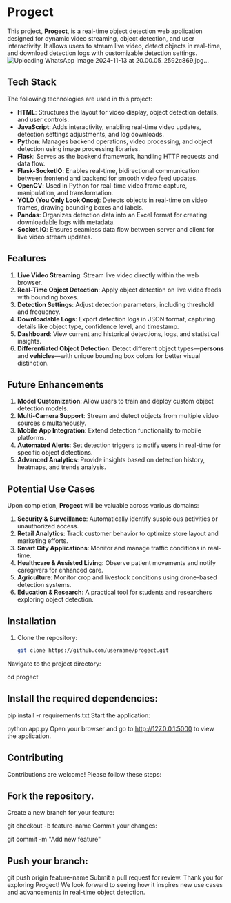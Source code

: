 # Progect

This project, **Progect**, is a real-time object detection web application designed for dynamic video streaming, object detection, and user interactivity. It allows users to stream live video, detect objects in real-time, and download detection logs with customizable detection settings.
![Uploading WhatsApp Image 2024-11-13 at 20.00.05_2592c869.jpg…]()


## Tech Stack

The following technologies are used in this project:

- **HTML**: Structures the layout for video display, object detection details, and user controls.
- **JavaScript**: Adds interactivity, enabling real-time video updates, detection settings adjustments, and log downloads.
- **Python**: Manages backend operations, video processing, and object detection using image processing libraries.
- **Flask**: Serves as the backend framework, handling HTTP requests and data flow.
- **Flask-SocketIO**: Enables real-time, bidirectional communication between frontend and backend for smooth video feed updates.
- **OpenCV**: Used in Python for real-time video frame capture, manipulation, and transformation.
- **YOLO (You Only Look Once)**: Detects objects in real-time on video frames, drawing bounding boxes and labels.
- **Pandas**: Organizes detection data into an Excel format for creating downloadable logs with metadata.
- **Socket.IO**: Ensures seamless data flow between server and client for live video stream updates.

## Features

1. **Live Video Streaming**: Stream live video directly within the web browser.
2. **Real-Time Object Detection**: Apply object detection on live video feeds with bounding boxes.
3. **Detection Settings**: Adjust detection parameters, including threshold and frequency.
4. **Downloadable Logs**: Export detection logs in JSON format, capturing details like object type, confidence level, and timestamp.
5. **Dashboard**: View current and historical detections, logs, and statistical insights.
6. **Differentiated Object Detection**: Detect different object types—**persons** and **vehicles**—with unique bounding box colors for better visual distinction.

## Future Enhancements

1. **Model Customization**: Allow users to train and deploy custom object detection models.
2. **Multi-Camera Support**: Stream and detect objects from multiple video sources simultaneously.
3. **Mobile App Integration**: Extend detection functionality to mobile platforms.
4. **Automated Alerts**: Set detection triggers to notify users in real-time for specific object detections.
5. **Advanced Analytics**: Provide insights based on detection history, heatmaps, and trends analysis.

## Potential Use Cases

Upon completion, **Progect** will be valuable across various domains:

1. **Security & Surveillance**: Automatically identify suspicious activities or unauthorized access.
2. **Retail Analytics**: Track customer behavior to optimize store layout and marketing efforts.
3. **Smart City Applications**: Monitor and manage traffic conditions in real-time.
4. **Healthcare & Assisted Living**: Observe patient movements and notify caregivers for enhanced care.
5. **Agriculture**: Monitor crop and livestock conditions using drone-based detection systems.
6. **Education & Research**: A practical tool for students and researchers exploring object detection.

## Installation

1. Clone the repository:
   ```bash
   git clone https://github.com/username/progect.git
Navigate to the project directory:

cd progect
## Install the required dependencies:

pip install -r requirements.txt
Start the application:

python app.py
Open your browser and go to http://127.0.0.1:5000 to view the application.

## Contributing
Contributions are welcome! Please follow these steps:


## Fork the repository.
Create a new branch for your feature:

git checkout -b feature-name
Commit your changes:


git commit -m "Add new feature"

## Push your branch:

git push origin feature-name
Submit a pull request for review.
Thank you for exploring Progect! We look forward to seeing how it inspires new use cases and advancements in real-time object detection.
